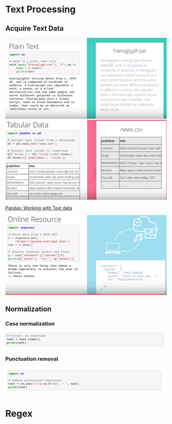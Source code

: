 # Text Processing
## Acquire Text Data  
![](2020-04-01-14-44-52.png)
![](2020-04-01-14-45-49.png)

[Pandas: Working with Text data](https://pandas.pydata.org/pandas-docs/stable/user_guide/text.html)

![](2020-04-01-14-48-13.png)

## Normalization
### Case normalization
![](2020-04-01-15-06-57.png)
### Punctuation removal
![](2020-04-01-15-07-12.png)

# Regex
